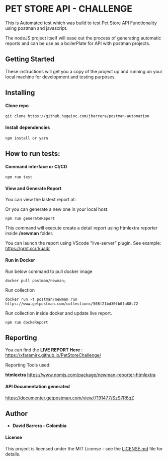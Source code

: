 # PET STORE API - CHALLENGE

This is Automated test which was build to test Pet Store API Functionality using postman and javascript.

The nodeJS project itself will ease out the process of generating automatic reports and can be use as a boilerPlate for API with postman projects. 

## Getting Started

These instructions will get you a copy of the project up and running on your local machine for development and testing purposes.

## Installing

#### Clone repo

```
git clone https://github.hugeinc.com/jbarrera/postman-automation 
```

#### Install dependencies

```
npm install or yarn
```

## How to run tests:

#### Command interface or CI/CD

```
npm run test
```

#### View and Generate Report

You can view the lastest report at:

Or you can generate a new one in your local host.

```
npm run generateReport
```

This command will execute create a detail report using htmlextra reporter inside **/newman** folder.

You can launch the report using VScode "live-server" plugin.
See example: https://prnt.sc/rkuadr

#### Run in Docker

Run below command to pull docker image

```
docker pull postman/newman;
```

Run collection

```
docker run -t postman/newman run https://www.getpostman.com/collections/508f21bd30fb0fa88c72
```

Run collection inside docker and update live report.

```
npm run dockeReport
```

## Reporting

You can find the **LIVE REPORT Here** : https://xfaramirx.github.io/PetStoreChallenge/

Reporting Tools used:

**htmlextra**
https://www.npmjs.com/package/newman-reporter-htmlextra

#### API Documentation generated

https://documenter.getpostman.com/view/7191477/SzS7R6qZ

## Author

- **David Barrera - Colombia**

#### License

This project is licensed under the MIT License - see the [LICENSE.md](LICENSE.md) file for details.
